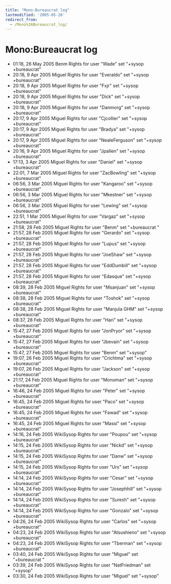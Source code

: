 ```yaml
---
title: "Mono:Bureaucrat log"
lastmodified: '2005-05-26'
redirect_from:
  - /Mono%3ABureaucrat_log/
---
```


Mono:Bureaucrat log
===================

-   01:18, 26 May 2005 Benm Rights for user "Wade" set "+sysop +bureaucrat"
-   20:18, 9 Apr 2005 Miguel Rights for user "Everaldo" set "+sysop +bureaucrat"
-   20:18, 9 Apr 2005 Miguel Rights for user "Fxjr" set "+sysop +bureaucrat"
-   20:18, 9 Apr 2005 Miguel Rights for user "Dick" set "+sysop +bureaucrat"
-   20:18, 9 Apr 2005 Miguel Rights for user "Danmorg" set "+sysop +bureaucrat"
-   20:17, 9 Apr 2005 Miguel Rights for user "Cjcollier" set "+sysop +bureaucrat"
-   20:17, 9 Apr 2005 Miguel Rights for user "Bradya" set "+sysop +bureaucrat"
-   20:17, 9 Apr 2005 Miguel Rights for user "NealeFerguson" set "+sysop +bureaucrat"
-   20:16, 9 Apr 2005 Miguel Rights for user "Jpallen" set "+sysop +bureaucrat"
-   17:13, 3 Apr 2005 Miguel Rights for user "Daniel" set "+sysop +bureaucrat"
-   22:01, 7 Mar 2005 Miguel Rights for user "ZacBowling" set "+sysop +bureaucrat"
-   06:56, 3 Mar 2005 Miguel Rights for user "Kangaroo" set "+sysop +bureaucrat"
-   06:56, 3 Mar 2005 Miguel Rights for user "Mkestner" set "+sysop +bureaucrat"
-   06:56, 3 Mar 2005 Miguel Rights for user "Lewing" set "+sysop +bureaucrat"
-   22:51, 1 Mar 2005 Miguel Rights for user "Vargaz" set "+sysop +bureaucrat"
-   21:58, 28 Feb 2005 Miguel Rights for user "Benm" set "+bureaucrat "
-   21:57, 28 Feb 2005 Miguel Rights for user "Gerardo" set "+sysop +bureaucrat"
-   21:57, 28 Feb 2005 Miguel Rights for user "Lupus" set "+sysop +bureaucrat"
-   21:57, 28 Feb 2005 Miguel Rights for user "JoeShaw" set "+sysop +bureaucrat"
-   21:57, 28 Feb 2005 Miguel Rights for user "EddDumbill" set "+sysop +bureaucrat"
-   21:57, 28 Feb 2005 Miguel Rights for user "Edasque" set "+sysop +bureaucrat"
-   08:39, 28 Feb 2005 Miguel Rights for user "Msanjuan" set "+sysop +bureaucrat"
-   08:38, 28 Feb 2005 Miguel Rights for user "Toshok" set "+sysop +bureaucrat"
-   08:38, 28 Feb 2005 Miguel Rights for user "Manjula GHM" set "+sysop +bureaucrat"
-   08:37, 28 Feb 2005 Miguel Rights for user "Hari" set "+sysop +bureaucrat"
-   15:47, 27 Feb 2005 Miguel Rights for user "JonPryor" set "+sysop +bureaucrat"
-   15:47, 27 Feb 2005 Miguel Rights for user "Jbevain" set "+sysop +bureaucrat"
-   15:47, 27 Feb 2005 Miguel Rights for user "Benm" set "+sysop"
-   19:07, 26 Feb 2005 Miguel Rights for user "Crichtma" set "+sysop +bureaucrat"
-   19:07, 26 Feb 2005 Miguel Rights for user "Jackson" set "+sysop +bureaucrat"
-   21:17, 24 Feb 2005 Miguel Rights for user "Monoman" set "+sysop +bureaucrat"
-   16:46, 24 Feb 2005 Miguel Rights for user "Peter" set "+sysop +bureaucrat"
-   16:45, 24 Feb 2005 Miguel Rights for user "Paco" set "+sysop +bureaucrat"
-   16:45, 24 Feb 2005 Miguel Rights for user "Fawad" set "+sysop +bureaucrat"
-   16:45, 24 Feb 2005 Miguel Rights for user "Massi" set "+sysop +bureaucrat"
-   14:16, 24 Feb 2005 WikiSysop Rights for user "Poupou" set "+sysop +bureaucrat"
-   14:15, 24 Feb 2005 WikiSysop Rights for user "Nickd" set "+sysop +bureaucrat"
-   14:15, 24 Feb 2005 WikiSysop Rights for user "Danw" set "+sysop +bureaucrat"
-   14:15, 24 Feb 2005 WikiSysop Rights for user "Urs" set "+sysop +bureaucrat"
-   14:14, 24 Feb 2005 WikiSysop Rights for user "Cesar" set "+sysop +bureaucrat"
-   14:14, 24 Feb 2005 WikiSysop Rights for user "Josephhill" set "+sysop +bureaucrat"
-   14:14, 24 Feb 2005 WikiSysop Rights for user "Suresh" set "+sysop +bureaucrat"
-   14:14, 24 Feb 2005 WikiSysop Rights for user "Gonzalo" set "+sysop +bureaucrat"
-   04:26, 24 Feb 2005 WikiSysop Rights for user "Carlos" set "+sysop +bureaucrat"
-   04:23, 24 Feb 2005 WikiSysop Rights for user "Atsushieno" set "+sysop +bureaucrat"
-   04:23, 24 Feb 2005 WikiSysop Rights for user "Tberman" set "+sysop +bureaucrat"
-   03:40, 24 Feb 2005 WikiSysop Rights for user "Miguel" set "+bureaucrat "
-   03:39, 24 Feb 2005 WikiSysop Rights for user "NatFriedman" set "+sysop"
-   03:30, 24 Feb 2005 WikiSysop Rights for user "Miguel" set "+sysop"


